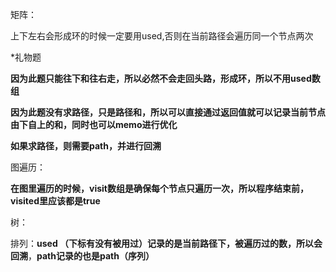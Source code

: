 矩阵：

上下左右会形成环的时候一定要用used,否则在当前路径会遍历同一个节点两次

*礼物题

**因为此题只能往下和往右走，所以必然不会走回头路，形成环，所以不用used数组**

**因为此题没有求路径，只是路径和，所以可以直接通过返回值就可以记录当前节点由下自上的和，同时也可以memo进行优化**

**如果求路径，则需要path，并进行回溯**



图遍历：

**在图里遍历的时候，visit数组是确保每个节点只遍历一次，所以程序结束前，visited里应该都是true**



树：

排列：**used （下标有没有被用过）记录的是当前路径下，被遍历过的数，所以会回溯**，**path记录的也是path（序列）**

